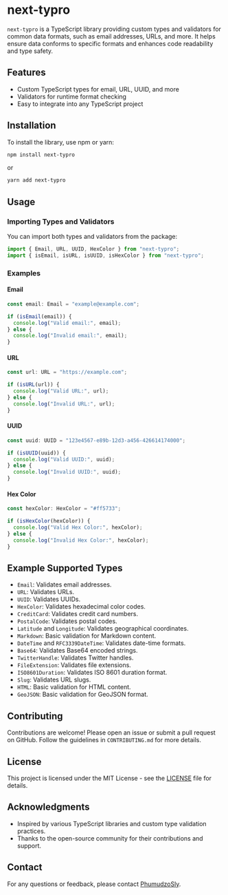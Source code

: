 # next-typro

`next-typro` is a TypeScript library providing custom types and validators for common data formats, such as email addresses, URLs, and more. It helps ensure data conforms to specific formats and enhances code readability and type safety.

## Features

- Custom TypeScript types for email, URL, UUID, and more
- Validators for runtime format checking
- Easy to integrate into any TypeScript project

## Installation

To install the library, use npm or yarn:

```sh
npm install next-typro
```

or

```sh
yarn add next-typro
```

## Usage

### Importing Types and Validators

You can import both types and validators from the package:

```typescript
import { Email, URL, UUID, HexColor } from "next-typro";
import { isEmail, isURL, isUUID, isHexColor } from "next-typro";
```

### Examples

#### Email

```typescript
const email: Email = "example@example.com";

if (isEmail(email)) {
  console.log("Valid email:", email);
} else {
  console.log("Invalid email:", email);
}
```

#### URL

```typescript
const url: URL = "https://example.com";

if (isURL(url)) {
  console.log("Valid URL:", url);
} else {
  console.log("Invalid URL:", url);
}
```

#### UUID

```typescript
const uuid: UUID = "123e4567-e89b-12d3-a456-426614174000";

if (isUUID(uuid)) {
  console.log("Valid UUID:", uuid);
} else {
  console.log("Invalid UUID:", uuid);
}
```

#### Hex Color

```typescript
const hexColor: HexColor = "#ff5733";

if (isHexColor(hexColor)) {
  console.log("Valid Hex Color:", hexColor);
} else {
  console.log("Invalid Hex Color:", hexColor);
}
```

## Example Supported Types

- `Email`: Validates email addresses.
- `URL`: Validates URLs.
- `UUID`: Validates UUIDs.
- `HexColor`: Validates hexadecimal color codes.
- `CreditCard`: Validates credit card numbers.
- `PostalCode`: Validates postal codes.
- `Latitude` and `Longitude`: Validates geographical coordinates.
- `Markdown`: Basic validation for Markdown content.
- `DateTime` and `RFC3339DateTime`: Validates date-time formats.
- `Base64`: Validates Base64 encoded strings.
- `TwitterHandle`: Validates Twitter handles.
- `FileExtension`: Validates file extensions.
- `ISO8601Duration`: Validates ISO 8601 duration format.
- `Slug`: Validates URL slugs.
- `HTML`: Basic validation for HTML content.
- `GeoJSON`: Basic validation for GeoJSON format.

## Contributing

Contributions are welcome! Please open an issue or submit a pull request on GitHub. Follow the guidelines in `CONTRIBUTING.md` for more details.

## License

This project is licensed under the MIT License - see the [LICENSE](LICENSE) file for details.

## Acknowledgments

- Inspired by various TypeScript libraries and custom type validation practices.
- Thanks to the open-source community for their contributions and support.

## Contact

For any questions or feedback, please contact [PhumudzoSly](mailto:phumumahandana@gmail.com).
